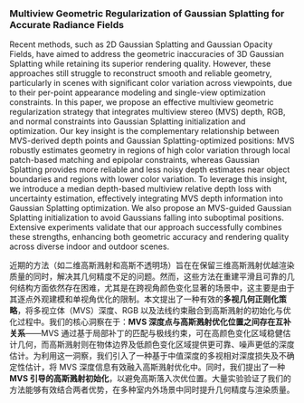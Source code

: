 ### Multiview Geometric Regularization of Gaussian Splatting for Accurate Radiance Fields

Recent methods, such as 2D Gaussian Splatting and Gaussian Opacity Fields, have aimed to address the geometric inaccuracies of 3D Gaussian Splatting while retaining its superior rendering quality. However, these approaches still struggle to reconstruct smooth and reliable geometry, particularly in scenes with significant color variation across viewpoints, due to their per-point appearance modeling and single-view optimization constraints. In this paper, we propose an effective multiview geometric regularization strategy that integrates multiview stereo (MVS) depth, RGB, and normal constraints into Gaussian Splatting initialization and optimization. Our key insight is the complementary relationship between MVS-derived depth points and Gaussian Splatting-optimized positions: MVS robustly estimates geometry in regions of high color variation through local patch-based matching and epipolar constraints, whereas Gaussian Splatting provides more reliable and less noisy depth estimates near object boundaries and regions with lower color variation. To leverage this insight, we introduce a median depth-based multiview relative depth loss with uncertainty estimation, effectively integrating MVS depth information into Gaussian Splatting optimization. We also propose an MVS-guided Gaussian Splatting initialization to avoid Gaussians falling into suboptimal positions. Extensive experiments validate that our approach successfully combines these strengths, enhancing both geometric accuracy and rendering quality across diverse indoor and outdoor scenes.

近期的方法（如二维高斯溅射和高斯不透明场）旨在在保留三维高斯溅射优越渲染质量的同时，解决其几何精度不足的问题。然而，这些方法在重建平滑且可靠的几何结构方面依然存在困难，尤其是在跨视角颜色变化显著的场景中，这主要是由于其逐点外观建模和单视角优化的限制。本文提出了一种有效的**多视几何正则化策略**，将多视立体（MVS）深度、RGB 以及法线约束融合到高斯溅射的初始化与优化过程中。我们的核心洞察在于：**MVS 深度点与高斯溅射优化位置之间存在互补关系**——MVS 通过基于局部补丁的匹配与极线约束，可在高颜色变化区域稳健估计几何，而高斯溅射则在物体边界及低颜色变化区域提供更可靠、噪声更低的深度估计。为利用这一洞察，我们引入了一种基于中值深度的多视相对深度损失及不确定性估计，将 MVS 深度信息有效融入高斯溅射优化中。同时，我们提出了一种**MVS 引导的高斯溅射初始化**，以避免高斯落入次优位置。大量实验验证了我们的方法能够有效结合两者优势，在多种室内外场景中同时提升几何精度与渲染质量。
